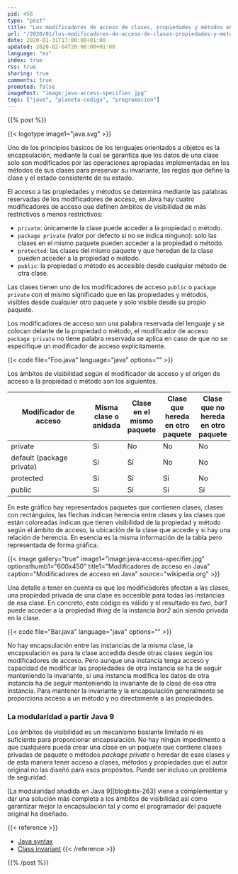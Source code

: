 ```yaml
---
pid: 458
type: "post"
title: "Los modificadores de acceso de clases, propiedades y métodos en Java"
url: "/2020/01/los-modificadores-de-acceso-de-clases-propiedades-y-metodos-en-java/"
date: 2020-01-31T17:00:00+01:00
updated: 2020-02-04T20:00:00+01:00
language: "es"
index: true
rss: true
sharing: true
comments: true
promoted: false
imagePost: "image:java-access-specifier.jpg"
tags: ["java", "planeta-codigo", "programacion"]
---
```


{{% post %}}

{{< logotype image1="java.svg" >}}

Uno de los principios básicos de los lenguajes orientados a objetos es la encapsulación, mediante la cual se garantiza que los datos de una clase solo son modificados por las operaciones apropiadas implementadas en los métodos de sus clases para preservar su invariante, las reglas que define la clase y el estado consistente de su estado.

El acceso a las propiedades y métodos se determina mediante las palabras reservadas de los modificadores de acceso, en Java hay cuatro modificadores de acceso que definen ámbitos de visibilidad de más restrictivos a menos restrictivos:

* `private`: únicamente la clase puede acceder a la propiedad o método.
* `package private` (valor por defecto si no se indica ninguno): solo las clases en el mismo paquete pueden acceder a la propiedad o método.
* `protected`: las clases del mismo paquete y que heredan de la clase pueden acceder a la propiedad o método.
* `public`: la propiedad o método es accesible desde cualquier método de otra clase.

Las clases tienen uno de los modificadores de acceso `public` o `package private` con el mismo significado que en las propiedades y métodos, visibles desde cualquier otro paquete y solo visible desde su propio paquete.

Los modificadores de acceso son una palabra reservada del lenguaje y se colocan delante de la propiedad o método, el modificador de acceso `package private` no tiene palabra reservada se aplica en caso de que no se especifique un modificador de acceso explícitamente.

{{< code file="Foo.java" language="java" options="" >}}

Los ámbitos de visibilidad según el modificador de acceso y el origen de acceso a la propiedad o método son los siguientes.

<table class="table">
   <thead class="table-light">
       <th width="250px">Modificador de acceso</th>
       <th>Misma clase o anidada</th>
       <th>Clase en el mismo paquete</th>
       <th>Clase que hereda en otro paquete</th>
       <th>Clase que no hereda en otro paquete</th>
   </thead>
   <tbody>
       <tr>
           <td>private</td>
           <td>Sí</td>
           <td>No</td>
           <td>No</td>
           <td>No</td>
       </tr>
       <tr>
           <td>default (package private)</td>
           <td>Sí</td>
           <td>Sí</td>
           <td>No</td>
           <td>No</td>
       </tr>
       <tr>
           <td>protected</td>
           <td>Sí</td>
           <td>Sí</td>
           <td>Sí</td>
           <td>No</td>
       </tr>
       <tr>
           <td>public</td>
           <td>Sí</td>
           <td>Sí</td>
           <td>Sí</td>
           <td>Sí</td>
       </tr>
   </tbody>
</table>

En este gráfico hay representados paquetes que contienen clases, clases con rectángulos, las flechas indican herencia entre clases y las clases que están coloreadas indican que tienen visibilidad de la propiedad y método según el ámbito de acceso, la ubicación de la clase que accede y si hay una relación de herencia. En esencia es la misma información de la tabla pero representada de forma gráfica.

{{< image
    gallery="true"
    image1="image:java-access-specifier.jpg" optionsthumb1="600x450" title1="Modificadores de acceso en Java"
    caption="Modificadores de acceso en Java" source="wikipedia.org" >}}

Una detalle a tener en cuenta es que los modificadores afectan a las clases, una propiedad privada de una clase es accesible para todas las instancias de esa clase. En concreto, este código es válido y el resultado es _two_, _bar1_ puede acceder a la propiedad _thing_ de la instancia _bar2_ aún siendo privada en la clase.

{{< code file="Bar.java" language="java" options="" >}}

No hay encapsulación entre las instancias de la misma clase, la encapsulación es para la clase accedida desde otras clases según los modificadores de acceso. Pero aunque una instancia tenga acceso y capacidad de modificar las propiedades de otra instancia se ha de seguir manteniendo la invariante, si una instancia modifica los datos de otra instancia ha de seguir manteniendo la invariante de la clase de esa otra instancia. Para mantener la invariante y la encapsulación generalmente se proporciona acceso a un método y no directamente a las propiedades.

### La modularidad a partir Java 9

Los ámbitos de visibilidad es un mecanismo bastante limitado ni es suficiente para proporcionar encapsulación. No hay ningún impedimento a que cualquiera pueda crear una clase en un paquete que contiene clases privadas de paquete o métodos _package private_ o heredar de esas clases y de esta manera tener acceso a clases, métodos y propiedades que el autor original no las diseñó para esos propósitos. Puede ser incluso un problema de seguridad.

[La modularidad añadida en Java 9][blogbitix-263] viene a complementar y dar una solución más completa a los ámbitos de visibilidad así como garantizar mejor la encapsulación tal y como el programador del paquete original ha diseñado.

{{< reference >}}
* [Java syntax](https://en.wikipedia.org/wiki/Java_syntax)
* [Class invariant](https://en.wikipedia.org/wiki/Class_invariant)
{{< /reference >}}

{{% /post %}}
